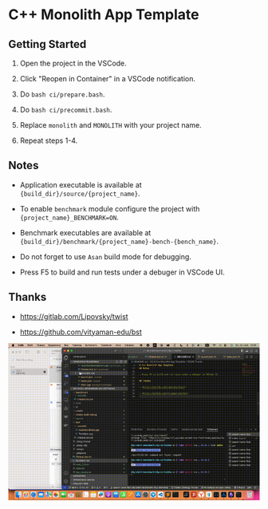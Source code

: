 # C++ Monolith App Template

## Getting Started

1. Open the project in the VSCode.

2. Click "Reopen in Container" in a VSCode notification.

3. Do `bash ci/prepare.bash`.

4. Do `bash ci/precommit.bash`.

5. Replace `monolith` and `MONOLITH` with your project name.

6. Repeat steps 1-4.

## Notes

- Application executable is available at `{build_dir}/source/{project_name}`.

- To enable `benchmark` module configure the project with `{project_name}_BENCHMARK=ON`.

- Benchmark executables are available at `{build_dir}/benchmark/{project_name}-bench-{bench_name}`.

- Do not forget to use `Asan` build mode for debugging.

- Press F5 to build and run tests under a debuger in VSCode UI.

## Thanks

- <https://gitlab.com/Lipovsky/twist>

- <https://github.com/vityaman-edu/bst>


![Demo](gif/output.gif)